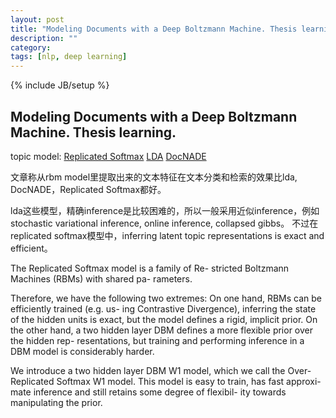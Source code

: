 ```yaml
---
layout: post
title: "Modeling Documents with a Deep Boltzmann Machine. Thesis learning"
description: ""
category: 
tags: [nlp, deep learning]
---
```

{% include JB/setup %}


## Modeling Documents with a Deep Boltzmann Machine. Thesis learning.

topic model: 
[Replicated Softmax](http://books.nips.cc/papers/files/nips22/NIPS2009_0817.pdf)
[LDA](http://en.wikipedia.org/wiki/Latent_Dirichlet_allocation)
[DocNADE](http://books.nips.cc/papers/files/nips25/NIPS2012_1253.pdf)

文章称从rbm model里提取出来的文本特征在文本分类和检索的效果比lda, DocNADE，Replicated Softmax都好。

lda这些模型，精确inference是比较困难的，所以一般采用近似inference，例如stochastic variational inference, online inference, collapsed gibbs。
不过在replicated softmax模型中，inferring latent topic representations is exact and efficient。

The Replicated Softmax model is a family of Re- stricted Boltzmann Machines (RBMs) with shared pa- rameters. 

Therefore, we have the following two extremes: On one hand, RBMs can be efficiently trained (e.g. us- ing Contrastive Divergence), inferring the state of the hidden units is exact, but the model defines a rigid, implicit prior. On the other hand, a two hidden layer DBM defines a more flexible prior over the hidden rep- resentations, but training and performing inference in a DBM model is considerably harder.

We introduce a two hidden layer DBM W1 model, which we call the Over-Replicated Softmax W1 model. This model is easy to train, has fast approxi-mate inference and still retains some degree of flexibil-ity towards manipulating the prior.

